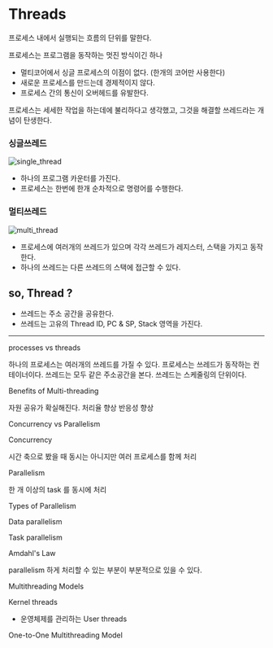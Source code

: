 # Threads

프로세스 내에서 실행되는 흐름의 단위를 말한다.

프로세스는 프로그램을 동작하는 멋진 방식이긴 하나
* 멀티코어에서 싱글 프로세스의 이점이 없다. (한개의 코어만 사용한다)
* 새로운 프로세스를 만드는데 경제적이지 않다.
* 프로세스 간의 통신이 오버헤드를 유발한다.

프로세스는 세세한 작업을 하는데에 불리하다고 생각했고, 그것을 해결할 쓰레드라는 개념이 탄생한다.

### 싱글쓰레드

![single_thread](https://user-images.githubusercontent.com/48989903/136342872-6b25a82a-f829-4f71-bd51-a5780b2e1f6d.png)

* 하나의 프로그램 카운터를 가진다.
* 프로세스는 한번에 한개 순차적으로 명령어를 수행한다.

### 멀티쓰레드

![multi_thread](https://user-images.githubusercontent.com/48989903/136342888-33e06102-2250-4329-b4e4-0cf19a12a409.png)

* 프로세스에 여러개의 쓰레드가 있으며 각각 쓰레드가 레지스터, 스택을 가지고 동작한다.
* 하나의 쓰레드는 다른 쓰레드의 스택에 접근할 수 있다.

## so, Thread ?

* 쓰레드는 주소 공간을 공유한다.
* 쓰레드는 고유의 Thread ID, PC & SP, Stack 영역을 가진다.

---

processes vs threads

하나의 프로세스는 여러개의 쓰레드를 가질 수 있다.
프로세스는 쓰레드가 동작하는 컨테이너이다.
쓰레드는 모두 같은 주소공간을 본다.
쓰레드는 스케줄링의 단위이다.

Benefits of Multi-threading

자원 공유가 확실해진다.
처리율 향상
반응성 향상

Concurrency vs Parallelism

Concurrency

시간 축으로 봤을 때 동시는 아니지만 여러 프로세스를 함께 처리

Parallelism

한 개 이상의 task 를 동시에 처리

Types of Parallelism

Data parallelism



Task parallelism

Amdahl's Law

parallelism 하게 처리할 수 있는 부분이 부분적으로 있을 수 있다.

Multithreading Models

Kernel threads
* 운영체제를 관리하는 
User threads

One-to-One Multithreading Model

